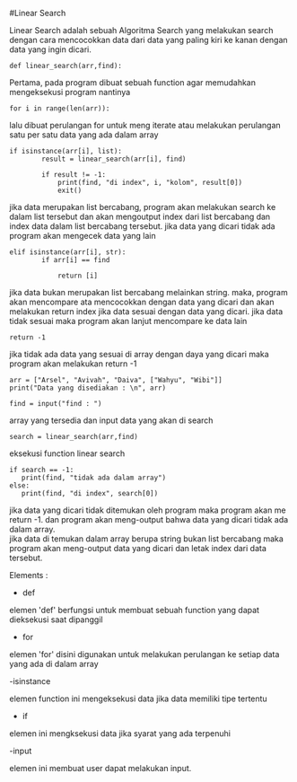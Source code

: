 #Linear Search

Linear Search adalah sebuah Algoritma Search yang melakukan search dengan cara mencocokkan data dari data yang paling kiri ke kanan dengan data yang ingin dicari. 



    def linear_search(arr,find):

Pertama, pada program dibuat sebuah function agar memudahkan mengeksekusi program nantinya

    for i in range(len(arr)):
   
lalu dibuat perulangan for untuk meng iterate atau melakukan perulangan satu per satu data yang ada dalam array

    if isinstance(arr[i], list):
            result = linear_search(arr[i], find)
            
            if result != -1:
                print(find, "di index", i, "kolom", result[0])
                exit()
                
jika data merupakan list bercabang, program akan melakukan search ke dalam list tersebut dan akan mengoutput index dari list bercabang dan index data dalam list bercabang tersebut. jika data yang dicari tidak ada program akan mengecek data yang lain

    elif isinstance(arr[i], str):
            if arr[i] == find
                
                return [i]       

jika data bukan merupakan list bercabang melainkan string. maka, program akan mencompare ata mencocokkan dengan data yang dicari dan akan melakukan return index jika data sesuai dengan data yang dicari. jika data tidak sesuai maka program akan lanjut mencompare ke data lain

    return -1
    
 jika tidak ada data yang sesuai di array dengan daya yang dicari maka program akan melakukan return -1
 
    arr = ["Arsel", "Avivah", "Daiva", ["Wahyu", "Wibi"]]
    print("Data yang disediakan : \n", arr)
    
    find = input("find : ")
    
 array yang tersedia dan input data yang akan di search 

    search = linear_search(arr,find)

eksekusi function linear search

    if search == -1:
       print(find, "tidak ada dalam array")
    else:
       print(find, "di index", search[0])
       
jika data yang dicari tidak ditemukan oleh program maka program akan me return -1. dan program akan meng-output bahwa data yang dicari tidak ada dalam array.  
jika data di temukan dalam array berupa string bukan list bercabang maka program akan meng-output data yang dicari dan letak index dari data tersebut.

       
 


Elements :
- def

elemen 'def' berfungsi untuk membuat sebuah function yang dapat dieksekusi saat dipanggil
- for

elemen 'for' disini digunakan untuk melakukan perulangan ke setiap data yang ada di dalam array

-isinstance

elemen function ini mengeksekusi data jika data memiliki tipe tertentu

- if

elemen ini mengksekusi data jika syarat yang ada terpenuhi

-input

elemen ini membuat user dapat melakukan input.

    
